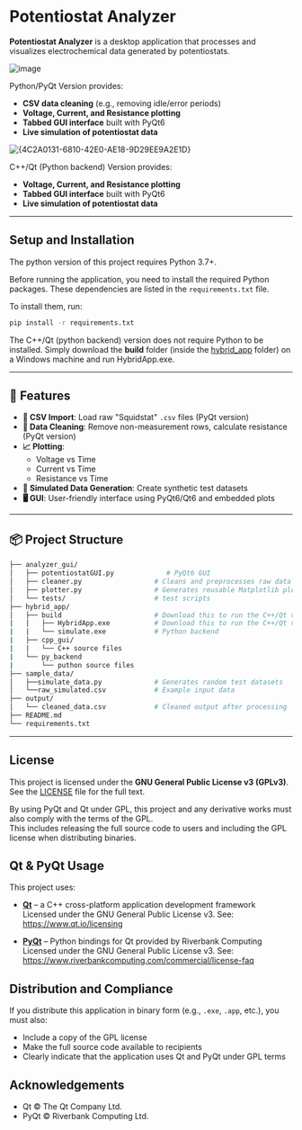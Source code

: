 # Potentiostat Analyzer

**Potentiostat Analyzer** is a desktop application that processes and visualizes electrochemical data generated by potentiostats.

![image](https://github.com/user-attachments/assets/ae216395-44ee-4ed4-b7d1-9a5a66ab58df)

Python/PyQt Version provides:
- **CSV data cleaning** (e.g., removing idle/error periods)
- **Voltage, Current, and Resistance plotting**
- **Tabbed GUI interface** built with PyQt6
- **Live simulation of potentiostat data**


![{4C2A0131-6810-42E0-AE18-9D29EE9A2E1D}](https://github.com/user-attachments/assets/7915ce75-d8ff-4595-a8bb-655348ccbb11)

C++/Qt (Python backend) Version provides:
- **Voltage, Current, and Resistance plotting**
- **Tabbed GUI interface** built with PyQt6
- **Live simulation of potentiostat data**

---

## Setup and Installation

The python version of this project requires Python 3.7+.

Before running the application, you need to install the required Python packages. These dependencies are listed in the `requirements.txt` file.

To install them, run:

```bash
pip install -r requirements.txt
```

The C++/Qt (python backend) version does not require Python to be installed. Simply download the **build** folder (inside the [hybrid_app](./hybrid_app) folder) on a Windows machine and run HybridApp.exe.

---

## 🔧 Features

- **📁 CSV Import**: Load raw "Squidstat" `.csv` files (PyQt version)
- **🧼 Data Cleaning**: Remove non-measurement rows, calculate resistance (PyQt version)
- **📈 Plotting**: 
  - Voltage vs Time  
  - Current vs Time  
  - Resistance vs Time
- **🧪 Simulated Data Generation**: Create synthetic test datasets
- **🖥️ GUI**: User-friendly interface using PyQt6/Qt6 and embedded plots

---

## 📦 Project Structure

```bash
├── analyzer_gui/
│   ├── potentiostatGUI.py             # PyQt6 GUI
│   ├── cleaner.py                  # Cleans and preprocesses raw data
│   ├── plotter.py                  # Generates reusable Matplotlib plots
│   └── tests/                      # test scripts
├── hybrid_app/
│   ├── build                       # Download this to run the C++/Qt version with python backend
|   |   ├── HybridApp.exe           # Download this to run the C++/Qt version with python backend
|   |   └── simulate.exe            # Python backend          
|   ├── cpp_gui/
|   |   └── C++ source files
|   └── py_backend
|       └── puthon source files
├── sample_data/
│   ├──simulate_data.py             # Generates random test datasets
│   └──raw_simulated.csv            # Example input data
├── output/
│   └── cleaned_data.csv            # Cleaned output after processing
├── README.md
└── requirements.txt
```
---
## License

This project is licensed under the **GNU General Public License v3 (GPLv3)**.  
See the [LICENSE](LICENSE) file for the full text.

By using PyQt and Qt under GPL, this project and any derivative works must also comply with the terms of the GPL.  
This includes releasing the full source code to users and including the GPL license when distributing binaries.

## Qt & PyQt Usage

This project uses:

- [**Qt**](https://www.qt.io/) – a C++ cross-platform application development framework  
  Licensed under the GNU General Public License v3. See: https://www.qt.io/licensing

- [**PyQt**](https://www.riverbankcomputing.com/software/pyqt/intro) – Python bindings for Qt provided by Riverbank Computing  
  Licensed under the GNU General Public License v3. See: https://www.riverbankcomputing.com/commercial/license-faq

## Distribution and Compliance

If you distribute this application in binary form (e.g., `.exe`, `.app`, etc.), you must also:

- Include a copy of the GPL license
- Make the full source code available to recipients
- Clearly indicate that the application uses Qt and PyQt under GPL terms

## Acknowledgements

- Qt © The Qt Company Ltd.
- PyQt © Riverbank Computing Ltd.
